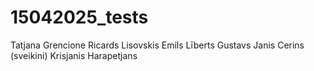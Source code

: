 # 15042025_tests
Tatjana Grencione
Ricards Lisovskis
Emils Līberts
Gustavs
Janis Cerins (sveikini)
Krisjanis Harapetjans
